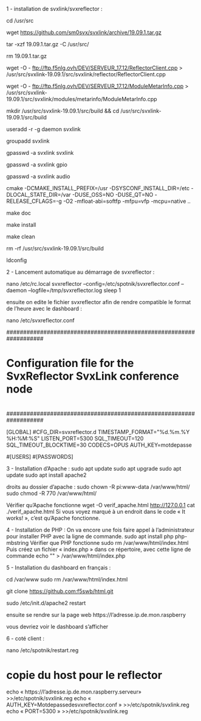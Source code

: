 1 - installation de svxlink/svxreflector : 

cd /usr/src

wget https://github.com/sm0svx/svxlink/archive/19.09.1.tar.gz

tar -xzf 19.09.1.tar.gz -C /usr/src/

rm 19.09.1.tar.gz

wget -O - ftp://ftp.f5nlg.ovh/DEV/SERVEUR_17.12/ReflectorClient.cpp > /usr/src/svxlink-19.09.1/src/svxlink/reflector/ReflectorClient.cpp

wget -O - ftp://ftp.f5nlg.ovh/DEV/SERVEUR_17.12/ModuleMetarInfo.cpp > /usr/src/svxlink-19.09.1/src/svxlink/modules/metarinfo/ModuleMetarInfo.cpp

mkdir /usr/src/svxlink-19.09.1/src/build && cd /usr/src/svxlink-19.09.1/src/build

useradd -r -g daemon svxlink

groupadd svxlink

gpasswd -a svxlink svxlink

gpasswd -a svxlink gpio

gpasswd -a svxlink audio

cmake -DCMAKE_INSTALL_PREFIX=/usr -DSYSCONF_INSTALL_DIR=/etc -DLOCAL_STATE_DIR=/var -DUSE_OSS=NO -DUSE_QT=NO -RELEASE_CFLAGS=-g -O2 -mfloat-abi=softfp -mfpu=vfp -mcpu=native ..

make doc

make install

make clean

rm -rf /usr/src/svxlink-19.09.1/src/build

ldconfig

2 - Lancement automatique au démarrage de svxreflector :

nano /etc/rc.local 
svxreflector –config=/etc/spotnik/svxreflector.conf –daemon –logfile=/tmp/svxreflector.log
sleep 1

ensuite on edite le fichier svxreflector afin de rendre compatible le format de l’heure avec le dashboard : 

nano /etc/svxreflector.conf

###################################################################
#
# Configuration file for the SvxReflector SvxLink conference node
#
###################################################################

[GLOBAL]
#CFG_DIR=svxreflector.d
TIMESTAMP_FORMAT="%d.%m.%Y %H:%M:%S"
LISTEN_PORT=5300
SQL_TIMEOUT=120
SQL_TIMEOUT_BLOCKTIME=30
CODECS=OPUS
AUTH_KEY=motdepasse

#[USERS]
#[PASSWORDS]

3 - Installation d’Apache :
sudo apt update
sudo apt upgrade
sudo apt update
sudo apt install apache2

droits au dossier d’apache : 
sudo chown -R pi:www-data /var/www/html/
sudo chmod -R 770 /var/www/html/

Vérifier qu’Apache fonctionne
wget -O verif_apache.html http://127.0.0.1
cat ./verif_apache.html
Si vous voyez marqué à un endroit dans le code « It works! », c’est qu’Apache fonctionne.

4 - Installation de PHP :
On va encore une fois faire appel à l’administrateur pour installer PHP avec la ligne de commande.
sudo apt install php php-mbstring
Vérifier que PHP fonctionne
sudo rm /var/www/html/index.html
Puis créez un fichier « index.php » dans ce répertoire, avec cette ligne de commande
echo "<?php phpinfo(); ?>" > /var/www/html/index.php

5 - Installation du dashboard en français :

cd /var/www
sudo rm /var/www/html/index.html

git clone https://github.com:f5swb/html.git

sudo /etc/init.d/apache2 restart

ensuite se rendre sur la page web https://l’adresse.ip.de.mon.raspberry

vous devriez voir le dashboard s’afficher 

6 - coté client : 

nano /etc/spotnik/restart.reg

# copie du host pour le reflector
echo « https://l’adresse.ip.de.mon.raspberry.serveur» >>/etc/spotnik/svxlink.reg
echo « AUTH_KEY=Motdepassedesvxreflector.conf » >>/etc/spotnik/svxlink.reg
echo « PORT=5300 » >>/etc/spotnik/svxlink.reg
